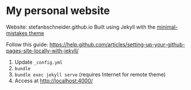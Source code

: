 # My personal website

Website: stefanbschneider.github.io
Built using Jekyll with the [minimal-mistakes theme](https://github.com/mmistakes/minimal-mistakes)



Follow this guide: https://help.github.com/articles/setting-up-your-github-pages-site-locally-with-jekyll/


1. Update `_config.yml`
2. `bundle`
3. `bundle exec jekyll serve` (requires Internet for remote theme)
4. Access at [http://localhost:4000/](http://localhost:4000/)